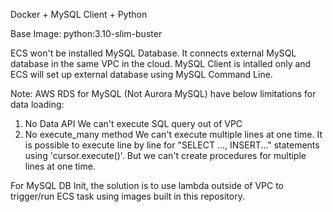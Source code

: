 Docker + MySQL Client + Python

Base Image: python:3.10-slim-buster

ECS won't be installed MySQL Database. It connects external MySQL database in the same VPC in the cloud.
MySQL Client is intalled only and ECS will set up external database using MySQL Command Line.

Note:
AWS RDS for MySQL (Not Aurora MySQL) have below limitations for data loading:
1) No Data API
    We can't execute SQL query out of VPC
2) No execute_many method
    We can't execute multiple lines at one time. 
    It is possible to execute line by line for "SELECT ..., INSERT..." statements using 'cursor.execute()'.
    But we can't create procedures for multiple lines at one time.

For MySQL DB Init, the solution is to use lambda outside of VPC to trigger/run ECS task using images built in this repository.
